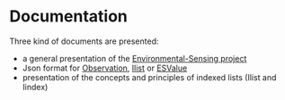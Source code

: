 # Documentation
Three kind of documents are presented:
- a general presentation of the [Environmental-Sensing project](https://github.com/loco-philippe/Environmental-Sensing/blob/main/documentation/ES-presentation.pdf)
- Json format for [Observation](https://github.com/loco-philippe/Environmental-Sensing/blob/main/documentation/ObsJSON.pdf), [Ilist](https://github.com/loco-philippe/Environmental-Sensing/blob/main/documentation/IlistJSON.pdf) or [ESValue](https://github.com/loco-philippe/Environmental-Sensing/blob/main/documentation/ESJSON.pdf)
- presentation of the concepts and principles of indexed lists (Ilist and Iindex)
